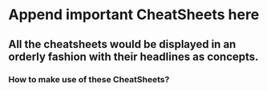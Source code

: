 # Append important CheatSheets here

## All the cheatsheets would be displayed in an orderly fashion with their headlines as concepts.

### How to make use of these CheatSheets?
